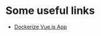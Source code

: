 

# Some useful links

- [Dockerize Vue.js App](https://v2.vuejs.org/v2/cookbook/dockerize-vuejs-app.html?redirect=true)

